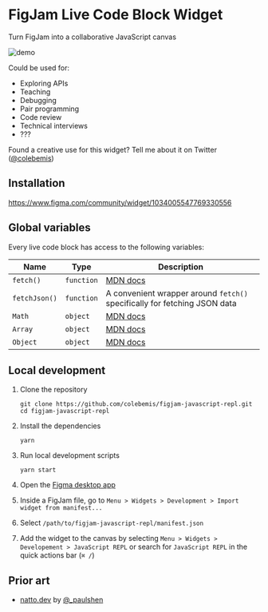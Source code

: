 # FigJam Live Code Block Widget

Turn FigJam into a collaborative JavaScript canvas

![demo](assets/demo.gif)

Could be used for:

- Exploring APIs
- Teaching
- Debugging
- Pair programming
- Code review
- Technical interviews
- ???

Found a creative use for this widget? Tell me about it on Twitter ([@colebemis](https://twitter.com/colebemis))

## Installation

https://www.figma.com/community/widget/1034005547769330556

## Global variables

Every live code block has access to the following variables:

| Name                   | Type       | Description                                                                                         |
| ---------------------- | ---------- | --------------------------------------------------------------------------------------------------- |
| `fetch()`              | `function` | [MDN docs](https://developer.mozilla.org/en-US/docs/Web/API/fetch)                                  |
| `fetchJson()`          | `function` | A convenient wrapper around `fetch()` specifically for fetching JSON data                           |
| `Math`                 | `object`   | [MDN docs](https://developer.mozilla.org/en-US/docs/Web/JavaScript/Reference/Global_Objects/Math)   |
| `Array`                | `object`   | [MDN docs](https://developer.mozilla.org/en-US/docs/Web/JavaScript/Reference/Global_Objects/Array)  |
| `Object`               | `object`   | [MDN docs](https://developer.mozilla.org/en-US/docs/Web/JavaScript/Reference/Global_Objects/Object) |

## Local development

1. Clone the repository

   ```shell
   git clone https://github.com/colebemis/figjam-javascript-repl.git
   cd figjam-javascript-repl
   ```

1. Install the dependencies

   ```shell
   yarn
   ```

1. Run local development scripts

   ```shell
   yarn start
   ```

1. Open the [Figma desktop app](https://www.figma.com/downloads/)

1. Inside a FigJam file, go to `Menu > Widgets > Development > Import widget from manifest...`

1. Select `/path/to/figjam-javascript-repl/manifest.json`

1. Add the widget to the canvas by selecting `Menu > Widgets > Developement > JavaScript REPL` or search for `JavaScript REPL` in the quick actions bar (`⌘ /`)

## Prior art

- [natto.dev](https://natto.dev/) by [@\_paulshen](https://twitter.com/_paulshen)

